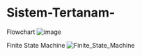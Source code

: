 # Sistem-Tertanam-

Flowchart
![image](https://github.com/daffakhusumah/Sistem-Tertanam-/assets/93417915/51f7b5b2-3676-4e70-bdf5-9bc50884baea)



Finite State Machine 
![Finite_State_Machine](https://github.com/daffakhusumah/Sistem-Tertanam-/assets/93417915/0146e5a7-7f56-4ccc-a3c0-988caf5eef40)

